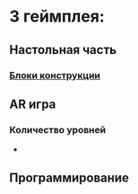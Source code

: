 # 3 геймплея:
## Настольная часть
### [Блоки конструкции](!Блоки.md)

## AR игра
### Количество уровней
-

## Программирование
### 
